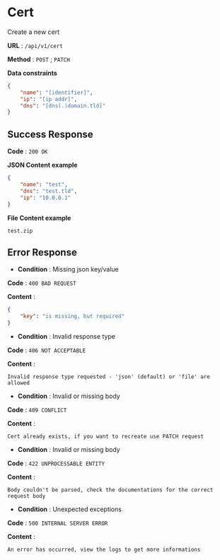 # Cert

Create a new cert

**URL** : `/api/v1/cert`

**Method** : `POST` ; `PATCH`

**Data constraints**

```json
{
    "name": "[identifier]",
    "ip": "[ip addr]",
    "dns": "[dns(.)domain.tld]"
}
```

## Success Response

**Code** : `200 OK`

**JSON Content example**

```json
{
    "name": "test",
    "dns": "test.tld",
    "ip": "10.0.0.1"
}
```

**File Content example**

```
test.zip
```

## Error Response

- **Condition** : Missing json key/value

**Code** : `400 BAD REQUEST`

**Content** :

```json
{
    "key": "is missing, but required"
}
```

- **Condition** : Invalid response type

**Code** : `406 NOT ACCEPTABLE`

**Content** :

```
Invalid response type requested - 'json' (default) or 'file' are allowed
```

- **Condition** : Invalid or missing body

**Code** : `409 CONFLICT`

**Content** :

```
Cert already exists, if you want to recreate use PATCH request
```

- **Condition** : Invalid or missing body

**Code** : `422 UNPROCESSABLE ENTITY`

**Content** :

```
Body couldn't be parsed, check the documentations for the correct request body
```

- **Condition** : Unexpected exceptions

**Code** : `500 INTERNAL SERVER ERROR`

**Content** :

```
An error has occurred, view the logs to get more informations
```